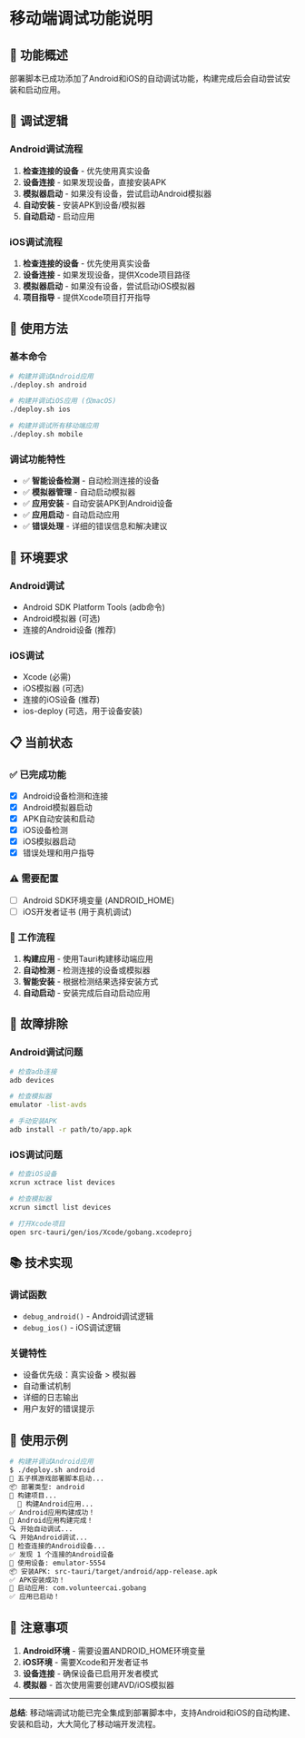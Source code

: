 # 移动端调试功能说明

## 🎯 功能概述

部署脚本已成功添加了Android和iOS的自动调试功能，构建完成后会自动尝试安装和启动应用。

## 📱 调试逻辑

### Android调试流程
1. **检查连接的设备** - 优先使用真实设备
2. **设备连接** - 如果发现设备，直接安装APK
3. **模拟器启动** - 如果没有设备，尝试启动Android模拟器
4. **自动安装** - 安装APK到设备/模拟器
5. **自动启动** - 启动应用

### iOS调试流程
1. **检查连接的设备** - 优先使用真实设备
2. **设备连接** - 如果发现设备，提供Xcode项目路径
3. **模拟器启动** - 如果没有设备，尝试启动iOS模拟器
4. **项目指导** - 提供Xcode项目打开指导

## 🚀 使用方法

### 基本命令
```bash
# 构建并调试Android应用
./deploy.sh android

# 构建并调试iOS应用 (仅macOS)
./deploy.sh ios

# 构建并调试所有移动端应用
./deploy.sh mobile
```

### 调试功能特性
- ✅ **智能设备检测** - 自动检测连接的设备
- ✅ **模拟器管理** - 自动启动模拟器
- ✅ **应用安装** - 自动安装APK到Android设备
- ✅ **应用启动** - 自动启动应用
- ✅ **错误处理** - 详细的错误信息和解决建议

## 🔧 环境要求

### Android调试
- Android SDK Platform Tools (adb命令)
- Android模拟器 (可选)
- 连接的Android设备 (推荐)

### iOS调试
- Xcode (必需)
- iOS模拟器 (可选)
- 连接的iOS设备 (推荐)
- ios-deploy (可选，用于设备安装)

## 📋 当前状态

### ✅ 已完成功能
- [x] Android设备检测和连接
- [x] Android模拟器启动
- [x] APK自动安装和启动
- [x] iOS设备检测
- [x] iOS模拟器启动
- [x] 错误处理和用户指导

### ⚠️ 需要配置
- [ ] Android SDK环境变量 (ANDROID_HOME)
- [ ] iOS开发者证书 (用于真机调试)

### 🔄 工作流程
1. **构建应用** - 使用Tauri构建移动端应用
2. **自动检测** - 检测连接的设备或模拟器
3. **智能安装** - 根据检测结果选择安装方式
4. **自动启动** - 安装完成后自动启动应用

## 🐛 故障排除

### Android调试问题
```bash
# 检查adb连接
adb devices

# 检查模拟器
emulator -list-avds

# 手动安装APK
adb install -r path/to/app.apk
```

### iOS调试问题
```bash
# 检查iOS设备
xcrun xctrace list devices

# 检查模拟器
xcrun simctl list devices

# 打开Xcode项目
open src-tauri/gen/ios/Xcode/gobang.xcodeproj
```

## 📚 技术实现

### 调试函数
- `debug_android()` - Android调试逻辑
- `debug_ios()` - iOS调试逻辑

### 关键特性
- 设备优先级：真实设备 > 模拟器
- 自动重试机制
- 详细的日志输出
- 用户友好的错误提示

## 🎉 使用示例

```bash
# 构建并调试Android应用
$ ./deploy.sh android
🚀 五子棋游戏部署脚本启动...
📦 部署类型: android
🔨 构建项目...
  🤖 构建Android应用...
✅ Android应用构建成功！
🎉 Android应用构建完成！
🔍 开始自动调试...
🔍 开始Android调试...
📱 检查连接的Android设备...
✅ 发现 1 个连接的Android设备
📱 使用设备: emulator-5554
📦 安装APK: src-tauri/target/android/app-release.apk
✅ APK安装成功！
🚀 启动应用: com.volunteercai.gobang
✅ 应用已启动！
```

## 📝 注意事项

1. **Android环境** - 需要设置ANDROID_HOME环境变量
2. **iOS环境** - 需要Xcode和开发者证书
3. **设备连接** - 确保设备已启用开发者模式
4. **模拟器** - 首次使用需要创建AVD/iOS模拟器

---

**总结**: 移动端调试功能已完全集成到部署脚本中，支持Android和iOS的自动构建、安装和启动，大大简化了移动端开发流程。
